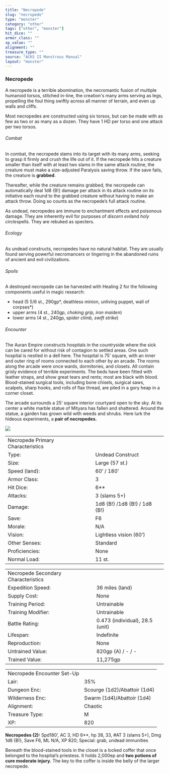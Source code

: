 ```yaml
---
title: "Necropede"
slug: "necropede"
type: "monster"
category: "other"
tags: ["other", "monster"]
hit_dice: ""
armor_class: ""
xp_value: ""
alignment: ""
treasure_type: ""
source: "ACKS II Monstrous Manual"
layout: "monster"
---
```


### Necropede

A necropede is a terrible abomination, the necromantic fusion of multiple humanoid torsos, stitched
in-line, the creation's many arms serving as legs, propelling the foul thing swiftly across all
manner of terrain, and even up walls and cliffs.

Most necropedes are constructed using six torsos, but can be made with as few as two or as many as
a dozen. They have 1 HD per torso and one attack per two torsos.

###### Combat

In combat, the necropede slams into its target with its many arms, seeking to grasp it firmly and
crush the life out of it. If the necropede hits a creature smaller than itself with at least two
slams in the same attack routine, the creature must make a size-adjusted Paralysis saving throw. If
the save fails, the creature is **grabbed**.

Thereafter, while the creature remains grabbed, the necropede can automatically deal 1d8 {B!}
damage per attack in its attack routine on its initiative each round to the grabbed creature without
having to make an attack throw. Doing so counts as the necropede’s full attack routine.

As undead, necropedes are immune to enchantment effects and poisonous damage. They are inherently
evil for purposes of *discern evil*and *holy circle*spells. They are rebuked as specters.

###### Ecology

As undead constructs, necropedes have no natural habitat. They are usually found serving powerful
necromancers or lingering in the abandoned ruins of ancient and evil civilizations.

###### Spoils

A destroyed necropede can be harvested with Healing 2 for the following components useful in magic
research:

* head (5 5/6 st., 290gp*, deathless minion, unliving puppet, wall of corpses*)
* upper arms (4 st., 240gp, *choking grip, iron maiden*)
* lower arms (4 st., 240gp, *spider climb, swift strike*)

###### Encounter

The Auran Empire constructs hospitals in the countryside where the sick can be cared for without
risk of contagion to settled areas. One such hospital is nestled in a dell here. The hospital is 75’
square, with an inner and outer ring of rooms connected to each other by an arcade. The rooms along
the arcade were once wards, dormitories, and closets. All contain grisly evidence of terrible
experiments. The beds have been fitted with leather straps, and show great tears and rents; most are
black with blood. Blood-stained surgical tools, including bone chisels, surgical saws, scalpels,
sharp hooks, and rolls of flax thread, are piled in a gory heap in a corner closet.

The arcade surrounds a 25’ square interior courtyard open to the sky. At its center a white marble
statue of Mityara has fallen and shattered. Around the statue, a garden has grown wild with weeds
and shrubs. Here lurk the hideous experiments, a **pair of necropedes.**

![](data:image/png;base64...)

|  |  |
| --- | --- |
| Necropede Primary Characteristics | |
| Type: | Undead Construct |
| Size: | Large (57 st.) |
| Speed (land): | 60’ / 180’ |
| Armor Class: | 3 |
| Hit Dice: | 6\*\* |
| Attacks: | 3 (slams 5+) |
| Damage: | 1d8 {B!} /1d8 {B!} / 1d8 {B!} |
| Save: | F6 |
| Morale: | N/A |
| Vision: | Lightless vision (60’) |
| Other Senses: | Standard |
| Proficiencies: | None |
| Normal Load: | 11 st. |

|  |  |
| --- | --- |
| Necropede Secondary Characteristics | |
| Expedition Speed: | 36 miles (land) |
| Supply Cost: | None |
| Training Period: | Untrainable |
| Training Modifier: | Untrainable |
| Battle Rating: | 0.473 (individual), 28.5 (unit) |
| Lifespan: | Indefinite |
| Reproduction: | None |
| Untrained Value: | 820gp (A) / - / - |
| Trained Value: | 11,275gp |

|  |  |
| --- | --- |
| Necropede Encounter Set-Up | |
| Lair: | 35% |
| Dungeon Enc: | Scourge (1d2)/Abattoir (1d4) |
| Wilderness Enc: | Swarm (1d4)/Abattoir (1d4) |
| Alignment: | Chaotic |
| Treasure Type: | M |
| XP: | 820 |

**Necropedes (2):** Spd180’, AC 3, HD 6\*\*, hp 38, 33, #AT 3 (slams 5+), Dmg 1d8 {B!}, Save F6, ML
N/A, XP 820; Special: grab, undead immunities

Beneath the blood-stained tools in the closet is a locked coffer that once belonged to the
hospital’s priestess. It holds 2,000ep and **two** **potions of cure moderate injury.** The key to
the coffer is inside the belly of the larger necropede.

